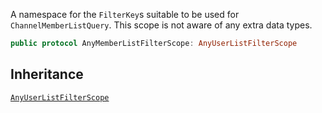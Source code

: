 
A namespace for the `FilterKey`s suitable to be used for `ChannelMemberListQuery`. This scope is not aware of any
extra data types.

``` swift
public protocol AnyMemberListFilterScope: AnyUserListFilterScope 
```

## Inheritance

[`AnyUserListFilterScope`](/AnyUserListFilterScope)
